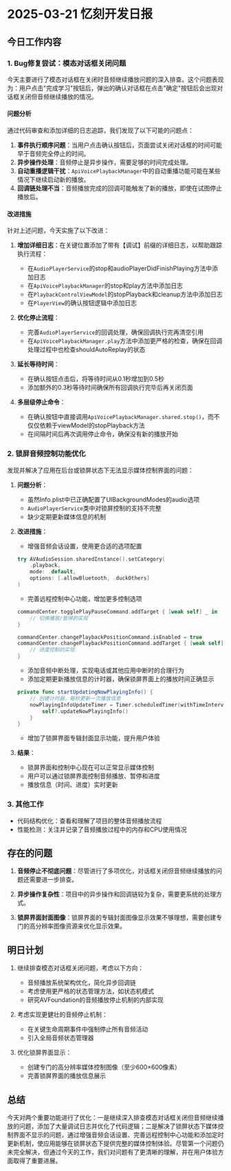 # 2025-03-21 忆刻开发日报

## 今日工作内容

### 1. Bug修复尝试：模态对话框关闭问题

今天主要进行了模态对话框在关闭时音频继续播放问题的深入排查。这个问题表现为：用户点击"完成学习"按钮后，弹出的确认对话框在点击"确定"按钮后会出现对话框关闭但音频继续播放的情况。

#### 问题分析

通过代码审查和添加详细的日志追踪，我们发现了以下可能的问题点：

1. **事件执行顺序问题**：当用户点击确认按钮后，页面尝试关闭对话框的时间可能早于音频完全停止的时间。
2. **异步操作处理**：音频停止是异步操作，需要足够的时间完成处理。
3. **自动重播逻辑干扰**：`ApiVoicePlaybackManager`中的自动重播功能可能在某些情况下继续启动新的播放。
4. **回调链处理不当**：音频播放完成的回调可能触发了新的播放，即使在试图停止播放后。

#### 改进措施

针对上述问题，今天实施了以下改进：

1. **增加详细日志**：在关键位置添加了带有【调试】前缀的详细日志，以帮助跟踪执行流程：
   - 在`AudioPlayerService`的stop和audioPlayerDidFinishPlaying方法中添加日志
   - 在`ApiVoicePlaybackManager`的stop和play方法中添加日志
   - 在`PlaybackControlViewModel`的stopPlayback和cleanup方法中添加日志
   - 在`PlayerView`的确认按钮逻辑中添加日志

2. **优化停止流程**：
   - 完善`AudioPlayerService`的回调处理，确保回调执行完再清空引用
   - 在`ApiVoicePlaybackManager.play`方法中添加更严格的检查，确保在回调处理过程中也检查shouldAutoReplay的状态

3. **延长等待时间**：
   - 在确认按钮点击后，将等待时间从0.1秒增加到0.5秒
   - 添加额外的0.3秒等待时间确保所有回调执行完毕后再关闭页面

4. **多层级停止命令**：
   - 在确认按钮中直接调用`ApiVoicePlaybackManager.shared.stop()`，而不仅仅依赖于viewModel的stopPlayback方法
   - 在间隔时间后再次调用停止命令，确保没有新的播放开始

### 2. 锁屏音频控制功能优化

发现并解决了应用在后台或锁屏状态下无法显示媒体控制界面的问题：

1. **问题分析**：
   - 虽然Info.plist中已正确配置了UIBackgroundModes的audio选项
   - `AudioPlayerService`类中对锁屏控制的支持不完整
   - 缺少定期更新媒体信息的机制

2. **改进措施**：
   - 增强音频会话设置，使用更合适的选项配置
   ```swift
   try AVAudioSession.sharedInstance().setCategory(
       .playback,
       mode: .default,
       options: [.allowBluetooth, .duckOthers]
   )
   ```
   - 完善远程控制中心功能，增加更多控制选项
   ```swift
   commandCenter.togglePlayPauseCommand.addTarget { [weak self] _ in
       // 切换播放/暂停的实现
   }
   
   commandCenter.changePlaybackPositionCommand.isEnabled = true
   commandCenter.changePlaybackPositionCommand.addTarget { [weak self] event in
       // 进度控制的实现
   }
   ```
   - 添加音频中断处理，实现电话或其他应用中断时的合理行为
   - 添加定期更新播放信息的计时器，确保锁屏界面上的播放时间正确显示
   ```swift
   private func startUpdatingNowPlayingInfo() {
       // 创建计时器，每秒更新一次播放信息
       nowPlayingInfoUpdateTimer = Timer.scheduledTimer(withTimeInterval: 1.0, repeats: true) { [weak self] _ in
           self?.updateNowPlayingInfo()
       }
   }
   ```
   - 增加了锁屏界面专辑封面显示功能，提升用户体验

3. **结果**：
   - 锁屏界面和控制中心现在可以正常显示媒体控制
   - 用户可以通过锁屏界面控制音频播放、暂停和进度
   - 播放信息（时间、进度）实时更新

### 3. 其他工作

- 代码结构优化：查看和理解了项目的整体音频播放流程
- 性能检测：关注并记录了音频播放过程中的内存和CPU使用情况

## 存在的问题

1. **音频停止不彻底问题**：尽管进行了多项优化，对话框关闭但音频继续播放的问题还需要进一步排查。

2. **异步操作复杂性**：项目中的异步操作和回调链较为复杂，需要更系统的处理方式。

3. **锁屏界面封面图像**：锁屏界面的专辑封面图像显示效果不够理想，需要创建专门的高分辨率图像资源来优化显示效果。

## 明日计划

1. 继续排查模态对话框关闭问题，考虑以下方向：
   - 音频播放系统架构优化，简化异步回调链
   - 考虑使用更严格的状态管理方法，如状态机模式
   - 研究AVFoundation的音频播放停止机制的内部实现

2. 考虑实现更健壮的音频停止机制：
   - 在关键生命周期事件中强制停止所有音频活动
   - 引入全局音频状态管理器

3. 优化锁屏界面显示：
   - 创建专门的高分辨率媒体控制图像（至少600×600像素）
   - 完善锁屏界面的播放信息展示

## 总结

今天对两个重要功能进行了优化：一是继续深入排查模态对话框关闭但音频继续播放的问题，添加了大量调试日志并优化了代码逻辑；二是解决了锁屏状态下媒体控制界面不显示的问题，通过增强音频会话设置、完善远程控制中心功能和添加定时更新机制，使应用能够在锁屏状态下提供完整的媒体控制体验。尽管第一个问题仍未完全解决，但通过今天的工作，我们对问题有了更清晰的理解，并在用户体验方面取得了重要进展。 